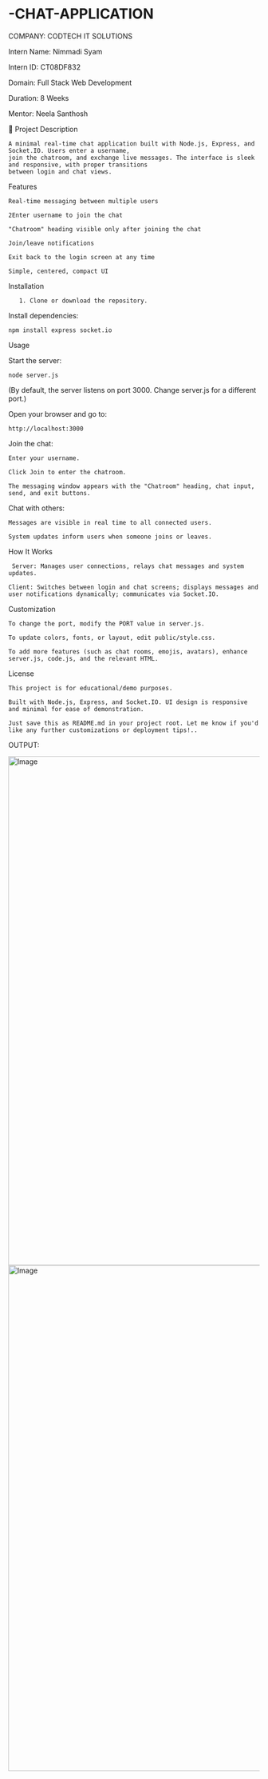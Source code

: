 # -CHAT-APPLICATION

COMPANY: CODTECH IT SOLUTIONS

Intern Name: Nimmadi Syam

Intern ID: CT08DF832

Domain: Full Stack Web Development

Duration: 8 Weeks

Mentor: Neela Santhosh

📌 Project Description

    A minimal real-time chat application built with Node.js, Express, and Socket.IO. Users enter a username, 
    join the chatroom, and exchange live messages. The interface is sleek and responsive, with proper transitions
    between login and chat views.

Features

    Real-time messaging between multiple users

    2Enter username to join the chat

    "Chatroom" heading visible only after joining the chat

    Join/leave notifications

    Exit back to the login screen at any time

    Simple, centered, compact UI

Installation

       1. Clone or download the repository.

Install dependencies:

    npm install express socket.io
Usage

Start the server:
                        
    node server.js
(By default, the server listens on port 3000. Change server.js for a different port.)

Open your browser and go to:

    http://localhost:3000
Join the chat:

    Enter your username.

    Click Join to enter the chatroom.

    The messaging window appears with the "Chatroom" heading, chat input, send, and exit buttons.

Chat with others:

    Messages are visible in real time to all connected users.

    System updates inform users when someone joins or leaves.

How It Works

     Server: Manages user connections, relays chat messages and system updates.

    Client: Switches between login and chat screens; displays messages and user notifications dynamically; communicates via Socket.IO.

Customization

    To change the port, modify the PORT value in server.js.

    To update colors, fonts, or layout, edit public/style.css.

    To add more features (such as chat rooms, emojis, avatars), enhance server.js, code.js, and the relevant HTML.



License

    This project is for educational/demo purposes.

    Built with Node.js, Express, and Socket.IO. UI design is responsive and minimal for ease of demonstration.

    Just save this as README.md in your project root. Let me know if you'd like any further customizations or deployment tips!..

OUTPUT:

<img width="1911" height="1018" alt="Image" src="https://github.com/user-attachments/assets/976a5987-ace8-417b-a43b-2dd39f889228" />

<img width="1919" height="1012" alt="Image" src="https://github.com/user-attachments/assets/cc92abe1-9413-42c0-83c0-e8b6d1bd7756" />
